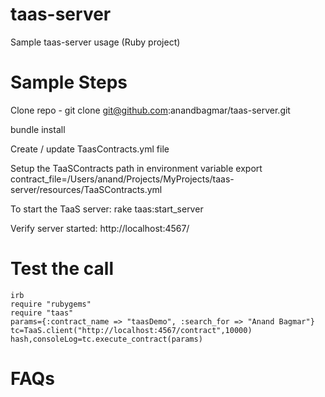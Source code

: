 taas-server
===========

Sample taas-server usage (Ruby project)

# Sample Steps

Clone repo - git clone git@github.com:anandbagmar/taas-server.git

bundle install

Create / update TaasContracts.yml file

Setup the TaaSContracts path in environment variable
    export contract_file=/Users/anand/Projects/MyProjects/taas-server/resources/TaaSContracts.yml

To start the TaaS server:
    rake taas:start_server

Verify server started:
    http://localhost:4567/

# Test the call
    irb
    require "rubygems"
    require "taas"
    params={:contract_name => "taasDemo", :search_for => "Anand Bagmar"}
    tc=TaaS.client("http://localhost:4567/contract",10000)
    hash,consoleLog=tc.execute_contract(params)

# FAQs
